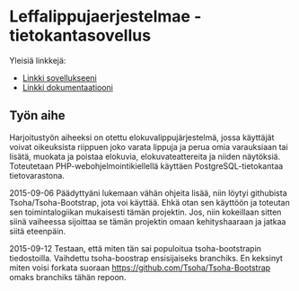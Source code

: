 # Leffalippujaerjestelmae -tietokantasovellus

Yleisiä linkkejä:

* [Linkki sovellukseeni](http://ruupert.kapsi.fi/tsoha2015/)
* [Linkki dokumentaatiooni](http://ruupert.kapsi.fi/tsoha2015/doc/tsoha2015-fi.pdf)

## Työn aihe

Harjoitustyön aiheeksi on otettu elokuvalippujärjestelmä, jossa käyttäjät voivat oikeuksista riippuen joko varata lippuja ja perua omia varauksiaan tai lisätä, muokata ja poistaa elokuvia, elokuvateattereita ja niiden näytöksiä. Toteutetaan PHP-webohjelmointikiellellä käyttäen PostgreSQL-tietokantaa tietovarastona.

2015-09-06
Päädyttyäni lukemaan vähän ohjeita lisää, niin löytyi githubista Tsoha/Tsoha-Bootstrap, jota voi käyttää. Ehkä otan sen käyttöön ja toteutan sen toimintalogiikan mukaisesti tämän projektin. Jos, niin kokeillaan sitten siinä vaiheessa sijoittaa se tämän projektin omaan kehityshaaraan ja jatkaa siitä eteenpäin.

2015-09-12
Testaan, että miten tän sai populoitua tsoha-bootstrapin tiedostoilla. Vaihdettu tsoha-boostrap ensisijaiseks branchiks. En keksinyt miten voisi forkata suoraan https://github.com/Tsoha/Tsoha-Bootstrap omaks branchiks tähän repoon.



           